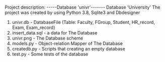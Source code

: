 Project description:
-----Database 'univr'-------
Database 'University'
The project was created by using Python 3.8, Sqlite3 and Dbdesigner

1) univr.db - DatabaseFile (Table: Faculty, FGroup, Student, HR_record, Exam, Exam_record)
2) insert_data.sql - a data for The Database
3) univr.png - The Database scheme
4) models.py - Object-relation Mapper of The Database
5) createdb.py - Scripts that creating an empty database
6) test.py - Some tests of the database
